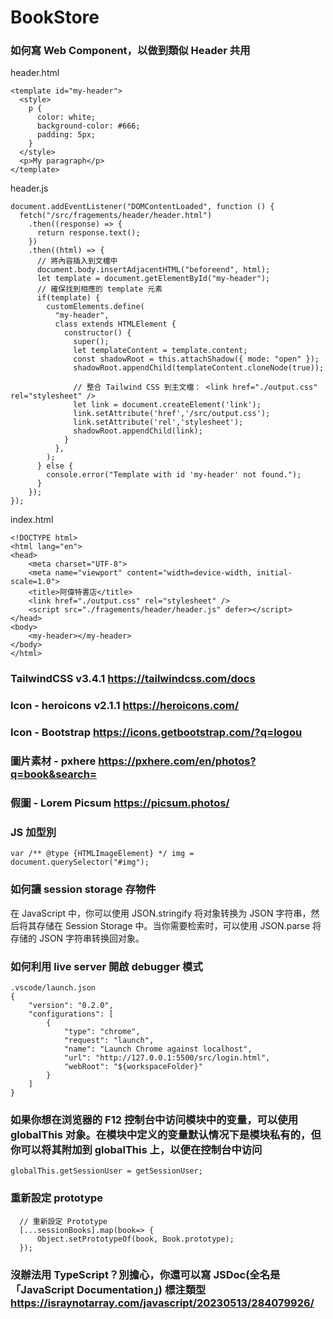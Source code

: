 # BookStore

### 如何寫 Web Component，以做到類似 Header 共用


header.html
```
<template id="my-header">
  <style>
    p {
      color: white;
      background-color: #666;
      padding: 5px;
    }
  </style>
  <p>My paragraph</p>
</template>
```

header.js
```
document.addEventListener("DOMContentLoaded", function () {
  fetch("/src/fragements/header/header.html")
    .then((response) => {
      return response.text();
    })
    .then((html) => {
      // 將內容插入到文檔中
      document.body.insertAdjacentHTML("beforeend", html);
      let template = document.getElementById("my-header");
      // 確保找到相應的 template 元素
      if(template) {
        customElements.define(
          "my-header",
          class extends HTMLElement {
            constructor() {
              super();
              let templateContent = template.content;
              const shadowRoot = this.attachShadow({ mode: "open" });
              shadowRoot.appendChild(templateContent.cloneNode(true));

              // 整合 Tailwind CSS 到主文檔： <link href="./output.css" rel="stylesheet" />
              let link = document.createElement('link');
              link.setAttribute('href','/src/output.css');
              link.setAttribute('rel','stylesheet');
              shadowRoot.appendChild(link);
            }
          },
        );
      } else {
        console.error("Template with id 'my-header' not found.");
      }
    });
});
```

index.html
```
<!DOCTYPE html>
<html lang="en">
<head>
    <meta charset="UTF-8">
    <meta name="viewport" content="width=device-width, initial-scale=1.0">
    <title>阿偉特書店</title>
    <link href="./output.css" rel="stylesheet" />
    <script src="./fragements/header/header.js" defer></script>
</head>
<body>
    <my-header></my-header>
</body>
</html>
```

### TailwindCSS v3.4.1 <https://tailwindcss.com/docs>

### Icon - heroicons v2.1.1 <https://heroicons.com/>

### Icon - Bootstrap <https://icons.getbootstrap.com/?q=logou>

### 圖片素材 - pxhere <https://pxhere.com/en/photos?q=book&search=>

### 假圖 - Lorem Picsum <https://picsum.photos/>

### JS 加型別

```
var /** @type {HTMLImageElement} */ img = document.querySelector("#img");
```

### 如何讓 session storage 存物件

在 JavaScript 中，你可以使用 JSON.stringify 将对象转换为 JSON 字符串，然后将其存储在 Session Storage 中。当你需要检索时，可以使用 JSON.parse 将存储的 JSON 字符串转换回对象。


### 如何利用 live server 開啟 debugger 模式

```
.vscode/launch.json
{
    "version": "0.2.0",
    "configurations": [
        {
            "type": "chrome",
            "request": "launch",
            "name": "Launch Chrome against localhost",
            "url": "http://127.0.0.1:5500/src/login.html",
            "webRoot": "${workspaceFolder}"
        }
    ]
}
```

### 如果你想在浏览器的 F12 控制台中访问模块中的变量，可以使用 globalThis 对象。在模块中定义的变量默认情况下是模块私有的，但你可以将其附加到 globalThis 上，以便在控制台中访问

```
globalThis.getSessionUser = getSessionUser;
```

### 重新設定 prototype

```
  // 重新設定 Prototype
  [...sessionBooks].map(book=> {
      Object.setPrototypeOf(book, Book.prototype);
  });
```

### 沒辦法用 TypeScript？別擔心，你還可以寫 JSDoc(全名是「JavaScript Documentation」) 標注類型 <https://israynotarray.com/javascript/20230513/284079926/>